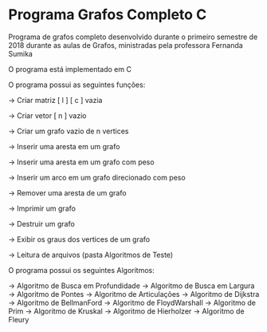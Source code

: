 # Programa Grafos Completo C

Programa de grafos completo desenvolvido durante o primeiro semestre de 2018 durante as aulas de Grafos, ministradas pela professora Fernanda Sumika

O programa está implementado em C 

O programa possui as seguintes funções:

-> Criar matriz [ l ] [ c ] vazia

-> Criar vetor [ n ] vazio

-> Criar um grafo vazio de n vertices

-> Inserir uma aresta em um grafo

-> Inserir uma aresta em um grafo com peso

-> Inserir um arco em um grafo direcionado com peso

-> Remover uma aresta de um grafo

-> Imprimir um grafo

-> Destruir um grafo

-> Exibir os graus dos vertices de um grafo

-> Leitura de arquivos (pasta Algoritmos de Teste)

O programa possui os seguintes Algoritmos:

-> Algoritmo de Busca em Profundidade
-> Algoritmo de Busca em Largura
-> Algoritmo de Pontes
-> Algoritmo de Articulações
-> Algoritmo de Dijkstra
-> Algoritmo de BellmanFord
-> Algoritmo de FloydWarshall
-> Algoritmo de Prim
-> Algoritmo de Kruskal
-> Algoritmo de Hierholzer
-> Algoritmo de Fleury